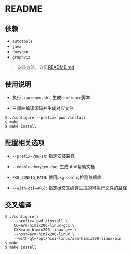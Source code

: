 # README

## 依赖

* `autotools`
* `java`
* `doxygen`
* `graphviz`

> 安装方法，详见[README.md](https://github.com/gnsyxiang/autotools_demo_lib/blob/main/README.md)

## 使用说明

* 执行`./autogen.sh`，生成`configure`脚本

* 三部曲编译源码并生成对应文件

```shell
$ ./configure --prefix=`pwd`/install
$ make
$ make install
```

## 配置相关选项

* `--prefix=PREFIX`: 指定安装路径

* `--enable-doxygen-doc`: 生成html帮助文档

* `PKG_CONFIG_PATH`: 使用`pkg-config`检测依赖库

* `--with-qt[=ARG]`: 指定qt交叉编译生成的可执行文件的路径

## 交叉编译

```shell
$ ./configure \
    --prefix=`pwd`/install \
    CC=arm-himix200-linux-gcc \
    CXX=arm-himix200-linux-g++ \
    --host=arm-himix200-linux \
    --with-qt=/opt/hisi-linux/arm-himix200-linux/bin
$ make
$ make install
```

